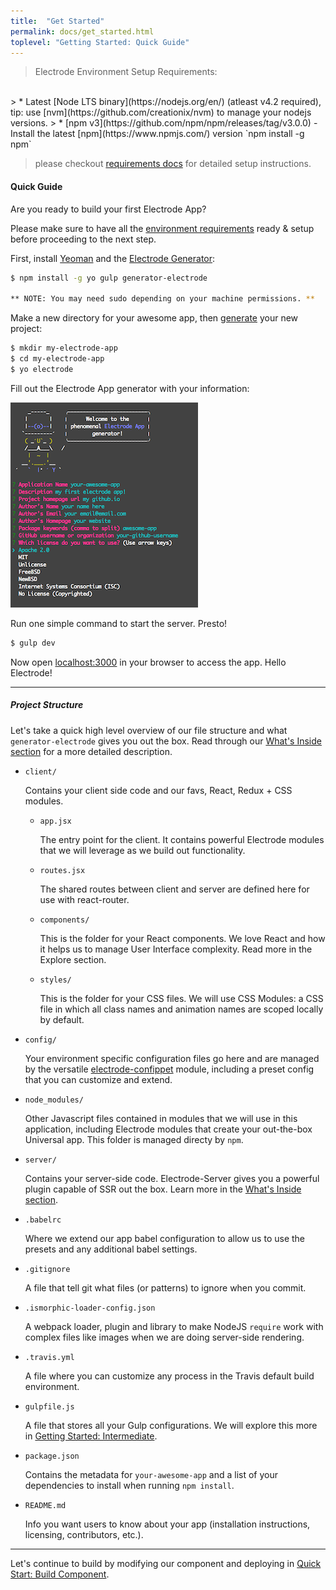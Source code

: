 ```yaml
---
title:  "Get Started"
permalink: docs/get_started.html
toplevel: "Getting Started: Quick Guide"
---
```


> Electrode Environment Setup Requirements:
<br>
> * Latest [Node LTS binary](https://nodejs.org/en/) (atleast v4.2 required), tip: use [nvm](https://github.com/creationix/nvm) to manage your nodejs versions.
> * [npm v3](https://github.com/npm/npm/releases/tag/v3.0.0) - Install the latest [npm](https://www.npmjs.com/) version `npm install -g npm`

> please checkout [requirements docs](http://localhost:4000/docs/requirements.html) for detailed setup instructions.

#### Quick Guide

Are you ready to build your first Electrode App?

Please make sure to have all the [environment requirements](http://www.electrode.io/docs/requirements.html) ready & setup before proceeding to the next step.

First, install [Yeoman](http://yeoman.io/) and the [Electrode Generator](https://github.com/electrode-io/generator-electrode):

```bash
$ npm install -g yo gulp generator-electrode

** NOTE: You may need sudo depending on your machine permissions. **
```

Make a new directory for your awesome app, then [generate](https://github.com/electrode-io/generator-electrode) your new project:

```bash
$ mkdir my-electrode-app
$ cd my-electrode-app
$ yo electrode
```

Fill out the Electrode App generator with your information:

![generator-app](/img/generator-application.png)

Run one simple command to start the server. Presto!

```bash
$ gulp dev
```

Now open [localhost:3000](http://localhost:3000) in your browser to access the app. Hello Electrode!

---

##### Project Structure

Let's take a quick high level overview of our file structure and what `generator-electrode` gives you out the box. Read through our [What's Inside section](whats_inside.html) for a more detailed description.

- `client/`

    Contains your client side code and our favs, React, Redux + CSS modules.

    - `app.jsx`

        The entry point for the client. It contains powerful Electrode modules that we will leverage as we build out functionality.

    - `routes.jsx`

        The shared routes between client and server are defined here for use with react-router.

    - `components/`

        This is the folder for your React components. We love React and how it helps us to manage User Interface complexity. Read more in the Explore section.

    - `styles/`

        This is the folder for your CSS files. We will use CSS Modules: a CSS file in which all class names and animation names are scoped locally by default.

- `config/`

    Your environment specific configuration files go here and are managed by the versatile [electrode-confippet](confippet.html) module, including a preset config that you can customize and extend.

- `node_modules/`

    Other Javascript files contained in modules that we will use in this application, including Electrode modules that create your out-the-box Universal app. This folder is managed directy by `npm`.

-  `server/`

    Contains your server-side code. Electrode-Server gives you a powerful plugin capable of SSR out the box. Learn more in the [What's Inside section](whats_inside.html).

- `.babelrc`

    Where we extend our app babel configuration to allow us to use the presets and any additional babel settings.

- `.gitignore`

    A file that tell git what files (or patterns) to ignore when you commit.

- `.ismorphic-loader-config.json`

    A webpack loader, plugin and library to make NodeJS `require` work with complex files like images when we are doing server-side rendering.

-  `.travis.yml`

    A file where you can customize any process in the Travis default build environment.

-  `gulpfile.js`

    A file that stores all your Gulp configurations. We will explore this more in [Getting Started: Intermediate](create_reusable_component.html).

-  `package.json`

    Contains the metadata for `your-awesome-app` and a list of your dependencies to install when running `npm install`.

- `README.md`

    Info you want users to know about your app (installation instructions, licensing, contributors, etc.).

---

Let's continue to build by modifying our component and deploying in [Quick Start: Build Component](build_component.html).
